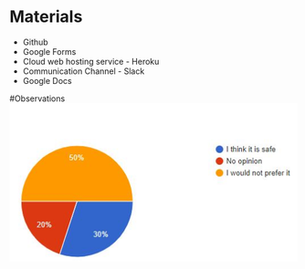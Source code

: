 # Materials
* Github
* Google Forms
* Cloud web hosting service - Heroku
* Communication Channel - Slack
* Google Docs





#Observations
![Safe use](/assets/Q1.jpg)
